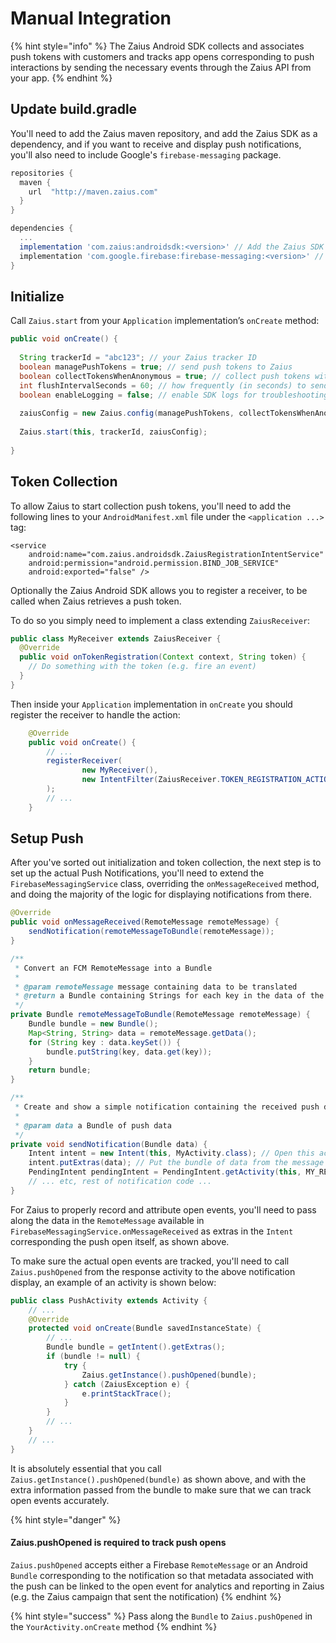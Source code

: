 # Manual Integration

{% hint style="info" %}
The Zaius Android SDK collects and associates push tokens with customers and tracks app opens corresponding to push interactions by sending the necessary events through the Zaius API from your app.
{% endhint %}

## Update build.gradle

You'll need to add the Zaius maven repository, and add the Zaius SDK as a dependency, and if you want to receive and display push notifications, you'll also need to include Google's `firebase-messaging` package.

```groovy
repositories {
  maven {
    url  "http://maven.zaius.com"
  }
}

dependencies {
  ...
  implementation 'com.zaius:androidsdk:<version>' // Add the Zaius SDK as a dependency
  implementation 'com.google.firebase:firebase-messaging:<version>' // Only required if you want to use mobile push messaging
}
```

## Initialize

Call `Zaius.start` from your `Application` implementation’s `onCreate` method:

```java
public void onCreate() {
  
  String trackerId = "abc123"; // your Zaius tracker ID  
  boolean managePushTokens = true; // send push tokens to Zaius
  boolean collectTokensWhenAnonymous = true; // collect push tokens without customer ID set
  int flushIntervalSeconds = 60; // how frequently (in seconds) to send events to Zaius
  boolean enableLogging = false; // enable SDK logs for troubleshooting
	
  zaiusConfig = new Zaius.config(managePushTokens, collectTokensWhenAnonymous, flushIntervalSeconds)
    
  Zaius.start(this, trackerId, zaiusConfig);
  
}
```

## Token Collection

To allow Zaius to start collection push tokens, you'll need to add the following lines to your `AndroidManifest.xml` file under the `<application ...>` tag:

```markup
<service
    android:name="com.zaius.androidsdk.ZaiusRegistrationIntentService"
    android:permission="android.permission.BIND_JOB_SERVICE"
    android:exported="false" />
```

Optionally the Zaius Android SDK allows you to register a receiver, to be called when Zaius retrieves a push token.

To do so you simply need to implement a class extending `ZaiusReceiver`:

```java
public class MyReceiver extends ZaiusReceiver {
  @Override
  public void onTokenRegistration(Context context, String token) {
    // Do something with the token (e.g. fire an event)
  }
}
```

Then inside your `Application` implementation in `onCreate` you should register the receiver to handle the action:

```java
    @Override
    public void onCreate() {
        // ...
        registerReceiver(
                new MyReceiver(),
                new IntentFilter(ZaiusReceiver.TOKEN_REGISTRATION_ACTION)
        );
        // ...
    }

```

## Setup Push

After you've sorted out initialization and token collection, the next step is to set up the actual Push Notifications, you'll need to extend the `FirebaseMessagingService` class, overriding the `onMessageReceived` method, and doing the majority of the logic for displaying notifications from there. 

```java
@Override
public void onMessageReceived(RemoteMessage remoteMessage) {
    sendNotification(remoteMessageToBundle(remoteMessage));
}

/**
 * Convert an FCM RemoteMessage into a Bundle
 *
 * @param remoteMessage message containing data to be translated
 * @return a Bundle containing Strings for each key in the data of the RemoteMessage
 */
private Bundle remoteMessageToBundle(RemoteMessage remoteMessage) {
    Bundle bundle = new Bundle();
    Map<String, String> data = remoteMessage.getData();
    for (String key : data.keySet()) {
        bundle.putString(key, data.get(key));
    }
    return bundle;
}

/**
 * Create and show a simple notification containing the received push data.
 *
 * @param data a Bundle of push data
 */
private void sendNotification(Bundle data) {
    Intent intent = new Intent(this, MyActivity.class); // Open this activity when the notification is clicked
    intent.putExtras(data); // Put the bundle of data from the message in here
    PendingIntent pendingIntent = PendingIntent.getActivity(this, MY_REQUEST_CODE, intent, PendingIntent.FLAG_ONE_SHOT);
    // ... etc, rest of notification code ...
}
```

For Zaius to properly record and attribute open events, you'll need to pass along the data in the `RemoteMessage` available in `FirebaseMessagingService.onMessageReceived` as extras in the `Intent` corresponding the push open itself, as shown above.

To make sure the actual open events are tracked, you'll need to call `Zaius.pushOpened` from the response activity to the above notification display, an example of an activity is shown below:

```java
public class PushActivity extends Activity {
    // ...
    @Override
    protected void onCreate(Bundle savedInstanceState) {
        // ...
        Bundle bundle = getIntent().getExtras();
        if (bundle != null) {
            try {
                Zaius.getInstance().pushOpened(bundle);
            } catch (ZaiusException e) {
                e.printStackTrace();
            }
        }
        // ...
    }
    // ...
}
```

It is absolutely essential that you call `Zaius.getInstance().pushOpened(bundle)` as shown above, and with the extra information passed from the bundle to make sure that we can track open events accurately.

{% hint style="danger" %}
#### **Zaius.pushOpened is required to track push opens**

`Zaius.pushOpened` accepts either a Firebase `RemoteMessage` or an Android `Bundle` corresponding to the notification so that metadata associated with the push can be linked to the open event for analytics and reporting in Zaius \(e.g. the Zaius campaign that sent the notification\)
{% endhint %}

{% hint style="success" %}
Pass along the `Bundle` to `Zaius.pushOpened` in the `YourActivity.onCreate` method
{% endhint %}

